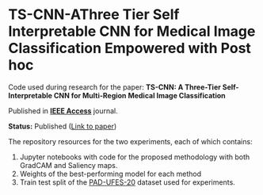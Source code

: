 # TS-CNN-AThree Tier Self Interpretable CNN for Medical Image Classification Empowered with Post hoc

Code used during research for the paper: **TS-CNN: A Three-Tier Self-Interpretable CNN for Multi-Region Medical Image Classification**

Published in [**IEEE Access**](https://ieeeaccess.ieee.org/) journal. 

**Status:** Published ([Link to paper](https://ieeexplore.ieee.org/document/10197361))

The repository resources for the two experiments, each of which contains:
1. Jupyter notebooks with code for the proposed methodology with both GradCAM and Saliency maps.
2. Weights of the best-performing model for each method
3. Train test split of the [PAD-UFES-20](https://www.sciencedirect.com/science/article/pii/S235234092031115X) dataset used for experiments.

